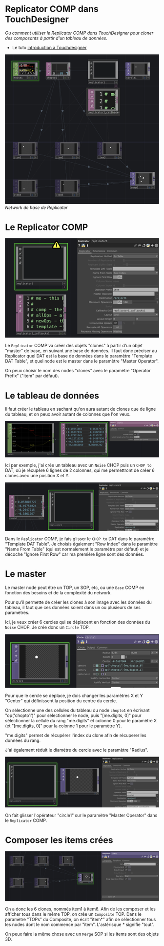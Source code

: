 # Replicator COMP dans TouchDesigner

*Ou comment utiliser le Replicator COMP dans TouchDesigner pour cloner des composants à partir d'un tableau de données.*

- Le tuto [introduction à Touchdesigner](https://github.com/LucieMrc/IntroTD_FR)

![screen de TD](./images/screen1.png)
*Network de base de Replicator*

# Le Replicator COMP

![screen de TD](./images/screen3.png)

Le `Replicator` COMP va créer des objets "clones" à partir d'un objet "master" de base, en suivant une base de données. Il faut donc préciser au Replicator quel DAT est la base de données dans le paramètre "Template DAT Table", et quel node est le master dans le paramètre "Master Operator".

On peux choisir le nom des nodes "clones" avec le paramètre "Operator Prefix" ("item" par défaut).


# Le tableau de données

Il faut créer le tableau en sachant qu'on aura autant de clones que de ligne du tableau, et on peux avoir autant de colonnes que l'on veux.

![screen de TD](./images/screen2.png)

Ici par exemple, j'ai crée un tableau avec un `Noise` CHOP puis un `CHOP to` DAT, où je récupère 6 lignes de 2 colonnes, qui me permettront de créer 6 clones avec une position X et Y.

![screen de TD](./images/screen5.png)

Dans le `Replicator` COMP, je fais glisser le `CHOP to` DAT dans le paramètre "Template DAT Table".
Je choisis également "Row Index" dans le paramètre "Name From Table" (qui est normalement le paramètre par défaut) et je décoche "Ignore First Row" car ma première ligne sont des données.

# Le master

Le master node peut être un TOP, un SOP, etc, ou une `Base` COMP en fonction des besoins et de la complexité du network.

Pour qu'il permette de créer les clones à son image avec les données du tableau, il faut que ces données soient dans un ou plusieurs de ses paramètres.

Ici, je veux créer 6 cercles qui se déplacent en fonction des données du `Noise` CHOP. Je crée donc un `Circle` TOP.

![screen de TD](./images/screen6.png)

Pour que le cercle se déplace, je dois changer les paramètres X et Y "Center" qui définissent la position du centre du cercle.

On sélectionne une des cellules du tableau du node `chopto1` en écrivant "op('chopto1')" pour sélectionner le node, puis "[me.digits, 0]" pour sélectionner la cellule du rang "me.digits" et colonne 0 pour le paramètre X (et "[me.digits, 0]" pour la colonne 1 pour le paramètre Y).

"me.digits" permet de récupérer l'index du clone afin de récuperer les données du rang. 

J'ai également réduit le diamètre du cercle avec le paramètre "Radius".

![screen de TD](./images/screen7.png)

On fait glisser l'opérateur "circle1" sur le paramètre "Master Operator" dans le `Replicator` COMP.

# Composer les items crées

![screen de TD](./images/screen4.png)

On a donc les 6 clones, nommés item1 à item6.
Afin de les composer et les afficher tous dans le même TOP, on crée un `Composite` TOP. Dans le paramètre "TOPs" du Composite, on écrit "item*" afin de sélectionner tous les nodes dont le nom commence par "item". 
L'astérisque * signifie "tout".

On peux faire la même chose avec un `Merge` SOP si les items sont des objets 3D.


